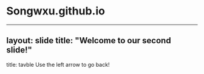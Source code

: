 # Songwxu.github.io
---
layout: slide
title: "Welcome to our second slide!"
---
title: tavble
Use the left arrow to go back!
